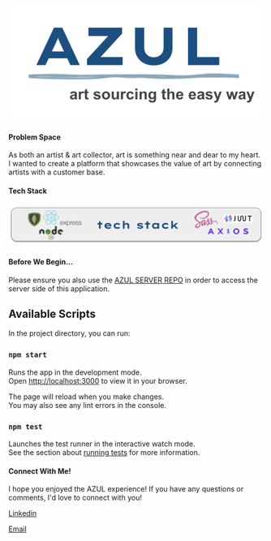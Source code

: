 ![Azul logo](./src/assets/images/readme/azul-logo.png)

#### Problem Space

As both an artist & art collector, art is something near and dear to my heart. I wanted to create a platform that showcases the value of art by connecting artists with a customer base.

#### Tech Stack

![tech stack](./src/assets/images/readme/techstack.png)

#### Before We Begin...

Please ensure you also use the [AZUL SERVER REPO](https://github.com/raquelpantin/azul-server) in order to access the server side of this application.

## Available Scripts

In the project directory, you can run:

### `npm start`

Runs the app in the development mode.\
Open [http://localhost:3000](http://localhost:3000) to view it in your browser.

The page will reload when you make changes.\
You may also see any lint errors in the console.

### `npm test`

Launches the test runner in the interactive watch mode.\
See the section about [running tests](https://facebook.github.io/create-react-app/docs/running-tests) for more information.

#### Connect With Me!

I hope you enjoyed the AZUL experience! If you have any questions or comments, I'd love to connect with you!

[Linkedin](https://www.linkedin.com/in/raquelpantin/) <br />

[Email](raquel.pantin@gmail.com)
